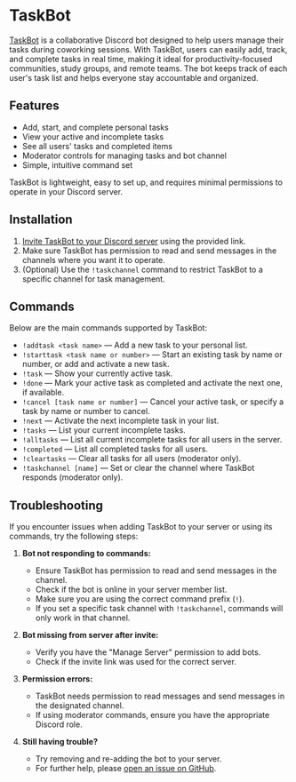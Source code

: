 
# TaskBot

[TaskBot](https://github.com/spacemonkeyJT/TaskBot) is a collaborative Discord bot designed to help users manage their tasks during coworking sessions. With TaskBot, users can easily add, track, and complete tasks in real time, making it ideal for productivity-focused communities, study groups, and remote teams. The bot keeps track of each user's task list and helps everyone stay accountable and organized.

## Features

- Add, start, and complete personal tasks
- View your active and incomplete tasks
- See all users' tasks and completed items
- Moderator controls for managing tasks and bot channel
- Simple, intuitive command set

TaskBot is lightweight, easy to set up, and requires minimal permissions to operate in your Discord server.


## Installation

1. [Invite TaskBot to your Discord server](https://discord.com/oauth2/authorize?client_id=1315235406345928774) using the provided link.
2. Make sure TaskBot has permission to read and send messages in the channels where you want it to operate.
3. (Optional) Use the `!taskchannel` command to restrict TaskBot to a specific channel for task management.


## Commands

Below are the main commands supported by TaskBot:

- `!addtask <task name>` — Add a new task to your personal list.
- `!starttask <task name or number>` — Start an existing task by name or number, or add and activate a new task.
- `!task` — Show your currently active task.
- `!done` — Mark your active task as completed and activate the next one, if available.
- `!cancel [task name or number]` — Cancel your active task, or specify a task by name or number to cancel.
- `!next` — Activate the next incomplete task in your list.
- `!tasks` — List your current incomplete tasks.
- `!alltasks` — List all current incomplete tasks for all users in the server.
- `!completed` — List all completed tasks for all users.
- `!cleartasks` — Clear all tasks for all users (moderator only).
- `!taskchannel [name]` — Set or clear the channel where TaskBot responds (moderator only).

## Troubleshooting

If you encounter issues when adding TaskBot to your server or using its commands, try the following steps:

1. **Bot not responding to commands:**

	- Ensure TaskBot has permission to read and send messages in the channel.
	- Check if the bot is online in your server member list.
	- Make sure you are using the correct command prefix (`!`).
	- If you set a specific task channel with `!taskchannel`, commands will only work in that channel.

2. **Bot missing from server after invite:**

	- Verify you have the "Manage Server" permission to add bots.
	- Check if the invite link was used for the correct server.

3. **Permission errors:**

	- TaskBot needs permission to read messages and send messages in the designated channel.
	- If using moderator commands, ensure you have the appropriate Discord role.

4. **Still having trouble?**

	- Try removing and re-adding the bot to your server.
	- For further help, please [open an issue on GitHub](https://github.com/spacemonkeyJT/TaskBot/issues).
